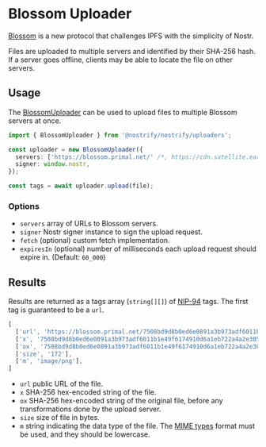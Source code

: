 # Blossom Uploader

[Blossom](https://github.com/hzrd149/blossom) is a new protocol that challenges IPFS with the simplicity of Nostr.

Files are uploaded to multiple servers and identified by their SHA-256 hash. If a server goes offline, clients may be able to locate the file on other servers.

## Usage

The [BlossomUploader](https://jsr.io/@nostrify/nostrify/doc/uploaders/~/BlossomUploader) can be used to upload files to multiple Blossom servers at once.

```ts
import { BlossomUploader } from '@nostrify/nostrify/uploaders';

const uploader = new BlossomUploader({
  servers: ['https://blossom.primal.net/' /*, https://cdn.satellite.earth */],
  signer: window.nostr,
});

const tags = await uploader.upload(file);
```

### Options

- `servers` array of URLs to Blossom servers.
- `signer` Nostr signer instance to sign the upload request.
- `fetch` (optional) custom fetch implementation.
- `expiresIn` (optional) number of milliseconds each upload request should expire in. (Default: `60_000`)

## Results

Results are returned as a tags array (`string[][]`) of [NIP-94] tags. The first tag is guaranteed to be a `url`.

```ts
[
  ['url', 'https://blossom.primal.net/7508bd9d8b0ed6e0891a3b973adf6011b1e49f6174910d6a1eb722a4a2e30539.png'],
  ['x', '7508bd9d8b0ed6e0891a3b973adf6011b1e49f6174910d6a1eb722a4a2e30539'],
  ['ox', '7508bd9d8b0ed6e0891a3b973adf6011b1e49f6174910d6a1eb722a4a2e30539'],
  ['size', '172'],
  ['m', 'image/png'],
]
```

- `url` public URL of the file.
- `x` SHA-256 hex-encoded string of the file.
- `ox` SHA-256 hex-encoded string of the original file, before any transformations done by the upload server.
- `size` size of file in bytes.
- `m` string indicating the data type of the file. The [MIME types](https://developer.mozilla.org/en-US/docs/Web/HTTP/Basics_of_HTTP/MIME_types/Common_types) format must be used, and they should be lowercase.

[NIP-94]: https://github.com/nostr-protocol/nips/blob/master/94.md
